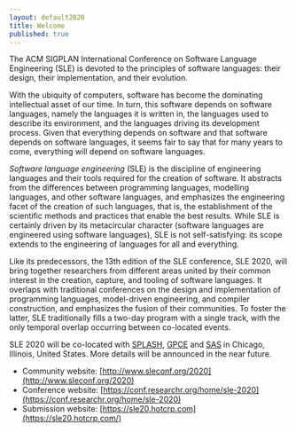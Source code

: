 ```yaml
---
layout: default2020
title: Welcome
published: true
---
```


The ACM SIGPLAN International Conference on Software Language Engineering (SLE) is devoted to the principles of software languages: their design, their implementation, and their evolution.

With the ubiquity of computers, software has become the dominating intellectual asset of our time. In turn, this software depends on software languages, namely the languages it is written in, the languages used to describe its environment, and the languages driving its development process. Given that everything depends on software and that software depends on software languages, it seems fair to say that for many years to come, everything will depend on software languages.

*Software language engineering* (SLE) is the discipline of engineering languages and their tools required for the creation of software. It abstracts from the differences between programming languages, modelling languages, and other software languages, and emphasizes the engineering facet of the creation of such languages, that is, the establishment of the scientific methods and practices that enable the best results. While SLE is certainly driven by its metacircular character (software languages are engineered using software languages), SLE is not self-satisfying: its scope extends to the engineering of languages for all and everything.

Like its predecessors, the 13th edition of the SLE conference, SLE 2020, will bring together researchers from different areas united by their common interest in the creation, capture, and tooling of software languages. It overlaps with traditional conferences on the design and implementation of programming languages, model-driven engineering, and compiler construction, and emphasizes the fusion of their communities. To foster the latter, SLE traditionally fills a two-day program with a single track, with the only temporal overlap occurring between co-located events.

SLE 2020 will be co-located with [SPLASH](http://2020.splashcon.org/), [GPCE](https://conf.researchr.org/home/gpce-2020) and [SAS](https://conf.researchr.org/home/sas-2020) in  Chicago, Illinois, United States. More details will be announced in the near future.

* Community website: [http://www.sleconf.org/2020](http://www.sleconf.org/2020)
* Conference website: [https://conf.researchr.org/home/sle-2020](https://conf.researchr.org/home/sle-2020)
* Submission website: [https://sle20.hotcrp.com](https://sle20.hotcrp.com/)
